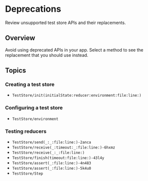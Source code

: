 # Deprecations

Review unsupported test store APIs and their replacements.

## Overview

Avoid using deprecated APIs in your app. Select a method to see the replacement that you should use instead.

## Topics

### Creating a test store

- ``TestStore/init(initialState:reducer:environment:file:line:)``

### Configuring a test store

- ``TestStore/environment``

### Testing reducers

- ``TestStore/send(_:_:file:line:)-2anca``
- ``TestStore/receive(_:timeout:_:file:line:)-6hxmz``
- ``TestStore/receive(_:_:file:line:)``
- ``TestStore/finish(timeout:file:line:)-43l4y``
- ``TestStore/assert(_:file:line:)-4n483``
- ``TestStore/assert(_:file:line:)-5k4u0``
- ``TestStore/Step``
